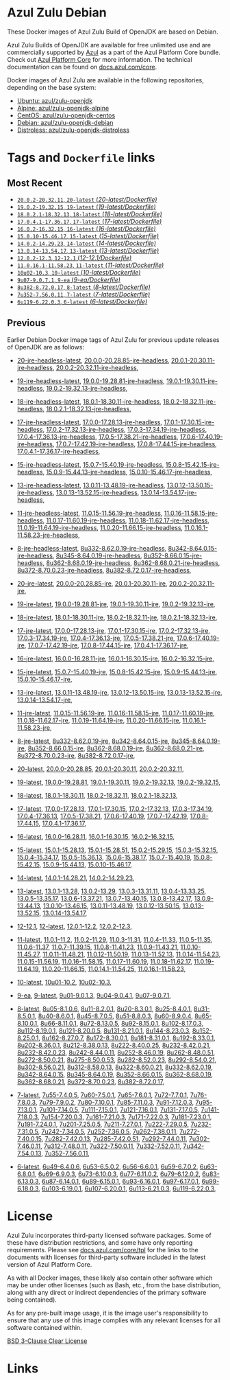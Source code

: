 Azul Zulu Debian
================

These Docker images of Azul Zulu Build of OpenJDK are based on Debian.

Azul Zulu Builds of OpenJDK are available for free unlimited use and are commercially supported by [Azul][1] as a part of the Azul Platform Core bundle.
Check out [Azul Platform Core][2] for more information. The technical documentation can be found on [docs.azul.com/core][3].

Docker images of Azul Zulu are available in the following repositories, depending on the base system:

  * [Ubuntu: azul/zulu-openjdk][4]
  * [Alpine: azul/zulu-openjdk-alpine][5]
  * [CentOS: azul/zulu-openjdk-centos][6]
  * [Debian: azul/zulu-openjdk-debian][7]
  * [Distroless: azul/zulu-openjdk-distroless][8]

Tags and `Dockerfile` links
===========================

Most Recent
-----------


  * [`20.0.2-20.32.11`, `20-latest` (*20-latest/Dockerfile)*][11]
  * [`19.0.2-19.32.15`, `19-latest` (*19-latest/Dockerfile)*][23]
  * [`18.0.2.1-18.32.13`, `18-latest` (*18-latest/Dockerfile)*][36]
  * [`17.0.4.1-17.36.17`, `17-latest` (*17-latest/Dockerfile)*][48]
  * [`16.0.2-16.32.15`, `16-latest` (*16-latest/Dockerfile)*][81]
  * [`15.0.10-15.46.17`, `15-latest` (*15-latest/Dockerfile)*][89]
  * [`14.0.2-14.29.23`, `14-latest` (*14-latest/Dockerfile)*][111]
  * [`13.0.14-13.54.17`, `13-latest` (*13-latest/Dockerfile)*][114]
  * [`12.0.2-12.3`, `12-12.1` (*12-12.1/Dockerfile)*][139]
  * [`11.0.16.1-11.58.23`, `11-latest` (*11-latest/Dockerfile)*][143]
  * [`10u02-10.3`, `10-latest` (*10-latest/Dockerfile)*][182]
  * [`9u07-9.0.7.1`, `9-ea` (*9-ea/Dockerfile)*][185]
  * [`8u382-8.72.0.17`, `8-latest` (*8-latest/Dockerfile)*][190]
  * [`7u352-7.56.0.11`, `7-latest` (*7-latest/Dockerfile)*][255]
  * [`6u119-6.22.0.3`, `6-latest` (*6-latest/Dockerfile)*][293]

Previous
--------

Earlier Debian Docker image tags of Azul Zulu for previous update releases of OpenJDK are as follows:


  * [20-jre-headless-latest][19],
  [20.0.0-20.28.85-jre-headless][20],
  [20.0.1-20.30.11-jre-headless][21],
  [20.0.2-20.32.11-jre-headless][22],
  
  * [19-jre-headless-latest][32],
  [19.0.0-19.28.81-jre-headless][33],
  [19.0.1-19.30.11-jre-headless][34],
  [19.0.2-19.32.13-jre-headless][35],
  
  * [18-jre-headless-latest][44],
  [18.0.1-18.30.11-jre-headless][45],
  [18.0.2-18.32.11-jre-headless][46],
  [18.0.2.1-18.32.13-jre-headless][47],
  
  * [17-jre-headless-latest][70],
  [17.0.0-17.28.13-jre-headless][71],
  [17.0.1-17.30.15-jre-headless][72],
  [17.0.2-17.32.13-jre-headless][73],
  [17.0.3-17.34.19-jre-headless][74],
  [17.0.4-17.36.13-jre-headless][75],
  [17.0.5-17.38.21-jre-headless][76],
  [17.0.6-17.40.19-jre-headless][77],
  [17.0.7-17.42.19-jre-headless][78],
  [17.0.8-17.44.15-jre-headless][79],
  [17.0.4.1-17.36.17-jre-headless][80],
  
  * [15-jre-headless-latest][106],
  [15.0.7-15.40.19-jre-headless][107],
  [15.0.8-15.42.15-jre-headless][108],
  [15.0.9-15.44.13-jre-headless][109],
  [15.0.10-15.46.17-jre-headless][110],
  
  * [13-jre-headless-latest][134],
  [13.0.11-13.48.19-jre-headless][135],
  [13.0.12-13.50.15-jre-headless][136],
  [13.0.13-13.52.15-jre-headless][137],
  [13.0.14-13.54.17-jre-headless][138],
  
  * [11-jre-headless-latest][173],
  [11.0.15-11.56.19-jre-headless][175],
  [11.0.16-11.58.15-jre-headless][176],
  [11.0.17-11.60.19-jre-headless][177],
  [11.0.18-11.62.17-jre-headless][178],
  [11.0.19-11.64.19-jre-headless][179],
  [11.0.20-11.66.15-jre-headless][180],
  [11.0.16.1-11.58.23-jre-headless][181],
  
  * [8-jre-headless-latest][246],
  [8u332-8.62.0.19-jre-headless][247],
  [8u342-8.64.0.15-jre-headless][248],
  [8u345-8.64.0.19-jre-headless][249],
  [8u352-8.66.0.15-jre-headless][250],
  [8u362-8.68.0.19-jre-headless][251],
  [8u362-8.68.0.21-jre-headless][252],
  [8u372-8.70.0.23-jre-headless][253],
  [8u382-8.72.0.17-jre-headless][254],
  
  * [20-jre-latest][12],
  [20.0.0-20.28.85-jre][16],
  [20.0.1-20.30.11-jre][17],
  [20.0.2-20.32.11-jre][18],
  
  * [19-jre-latest][24],
  [19.0.0-19.28.81-jre][29],
  [19.0.1-19.30.11-jre][30],
  [19.0.2-19.32.13-jre][31],
  
  * [18-jre-latest][37],
  [18.0.1-18.30.11-jre][41],
  [18.0.2-18.32.11-jre][42],
  [18.0.2.1-18.32.13-jre][43],
  
  * [17-jre-latest][49],
  [17.0.0-17.28.13-jre][60],
  [17.0.1-17.30.15-jre][61],
  [17.0.2-17.32.13-jre][62],
  [17.0.3-17.34.19-jre][63],
  [17.0.4-17.36.13-jre][64],
  [17.0.5-17.38.21-jre][65],
  [17.0.6-17.40.19-jre][66],
  [17.0.7-17.42.19-jre][67],
  [17.0.8-17.44.15-jre][68],
  [17.0.4.1-17.36.17-jre][69],
  
  * [16-jre-latest][82],
  [16.0.0-16.28.11-jre][86],
  [16.0.1-16.30.15-jre][87],
  [16.0.2-16.32.15-jre][88],
  
  * [15-jre-latest][90],
  [15.0.7-15.40.19-jre][102],
  [15.0.8-15.42.15-jre][103],
  [15.0.9-15.44.13-jre][104],
  [15.0.10-15.46.17-jre][105],
  
  * [13-jre-latest][117],
  [13.0.11-13.48.19-jre][130],
  [13.0.12-13.50.15-jre][131],
  [13.0.13-13.52.15-jre][132],
  [13.0.14-13.54.17-jre][133],
  
  * [11-jre-latest][150],
  [11.0.15-11.56.19-jre][167],
  [11.0.16-11.58.15-jre][168],
  [11.0.17-11.60.19-jre][169],
  [11.0.18-11.62.17-jre][170],
  [11.0.19-11.64.19-jre][171],
  [11.0.20-11.66.15-jre][172],
  [11.0.16.1-11.58.23-jre][174],
  
  * [8-jre-latest][191],
  [8u332-8.62.0.19-jre][238],
  [8u342-8.64.0.15-jre][239],
  [8u345-8.64.0.19-jre][240],
  [8u352-8.66.0.15-jre][241],
  [8u362-8.68.0.19-jre][242],
  [8u362-8.68.0.21-jre][243],
  [8u372-8.70.0.23-jre][244],
  [8u382-8.72.0.17-jre][245],
  
  * [20-latest][11],
  [20.0.0-20.28.85][13],
  [20.0.1-20.30.11][14],
  [20.0.2-20.32.11][15],
  
  * [19-latest][23],
  [19.0.0-19.28.81][25],
  [19.0.1-19.30.11][26],
  [19.0.2-19.32.13][27],
  [19.0.2-19.32.15][28],
  
  * [18-latest][36],
  [18.0.1-18.30.11][38],
  [18.0.2-18.32.11][39],
  [18.0.2.1-18.32.13][40],
  
  * [17-latest][48],
  [17.0.0-17.28.13][50],
  [17.0.1-17.30.15][51],
  [17.0.2-17.32.13][52],
  [17.0.3-17.34.19][53],
  [17.0.4-17.36.13][54],
  [17.0.5-17.38.21][55],
  [17.0.6-17.40.19][56],
  [17.0.7-17.42.19][57],
  [17.0.8-17.44.15][58],
  [17.0.4.1-17.36.17][59],
  
  * [16-latest][81],
  [16.0.0-16.28.11][83],
  [16.0.1-16.30.15][84],
  [16.0.2-16.32.15][85],
  
  * [15-latest][89],
  [15.0.1-15.28.13][91],
  [15.0.1-15.28.51][92],
  [15.0.2-15.29.15][93],
  [15.0.3-15.32.15][94],
  [15.0.4-15.34.17][95],
  [15.0.5-15.36.13][96],
  [15.0.6-15.38.17][97],
  [15.0.7-15.40.19][98],
  [15.0.8-15.42.15][99],
  [15.0.9-15.44.13][100],
  [15.0.10-15.46.17][101],
  
  * [14-latest][111],
  [14.0.1-14.28.21][112],
  [14.0.2-14.29.23][113],
  
  * [13-latest][114],
  [13.0.1-13.28][115],
  [13.0.2-13.29][116],
  [13.0.3-13.31.11][118],
  [13.0.4-13.33.25][119],
  [13.0.5-13.35.17][120],
  [13.0.6-13.37.21][121],
  [13.0.7-13.40.15][122],
  [13.0.8-13.42.17][123],
  [13.0.9-13.44.13][124],
  [13.0.10-13.46.15][125],
  [13.0.11-13.48.19][126],
  [13.0.12-13.50.15][127],
  [13.0.13-13.52.15][128],
  [13.0.14-13.54.17][129],
  
  * [12-12.1][139],
  [12-latest][140],
  [12.0.1-12.2][141],
  [12.0.2-12.3][142],
  
  * [11-latest][143],
  [11.0.1-11.2][144],
  [11.0.2-11.29][145],
  [11.0.3-11.31][146],
  [11.0.4-11.33][147],
  [11.0.5-11.35][148],
  [11.0.6-11.37][149],
  [11.0.7-11.39.15][151],
  [11.0.8-11.41.23][152],
  [11.0.9-11.43.21][153],
  [11.0.10-11.45.27][154],
  [11.0.11-11.48.21][155],
  [11.0.12-11.50.19][156],
  [11.0.13-11.52.13][157],
  [11.0.14-11.54.23][158],
  [11.0.15-11.56.19][159],
  [11.0.16-11.58.15][160],
  [11.0.17-11.60.19][161],
  [11.0.18-11.62.17][162],
  [11.0.19-11.64.19][163],
  [11.0.20-11.66.15][164],
  [11.0.14.1-11.54.25][165],
  [11.0.16.1-11.58.23][166],
  
  * [10-latest][182],
  [10u01-10.2][183],
  [10u02-10.3][184],
  
  * [9-ea][185],
  [9-latest][186],
  [9u01-9.0.1.3][187],
  [9u04-9.0.4.1][188],
  [9u07-9.0.7.1][189],
  
  * [8-latest][190],
  [8u05-8.1.0.6][192],
  [8u11-8.2.0.1][193],
  [8u20-8.3.0.1][194],
  [8u25-8.4.0.1][195],
  [8u31-8.5.0.1][196],
  [8u40-8.6.0.1][197],
  [8u45-8.7.0.5][198],
  [8u51-8.8.0.3][199],
  [8u60-8.9.0.4][200],
  [8u65-8.10.0.1][201],
  [8u66-8.11.0.1][202],
  [8u72-8.13.0.5][203],
  [8u92-8.15.0.1][204],
  [8u102-8.17.0.3][205],
  [8u112-8.19.0.1][206],
  [8u121-8.20.0.5][207],
  [8u131-8.21.0.1][208],
  [8u144-8.23.0.3][209],
  [8u152-8.25.0.1][210],
  [8u162-8.27.0.7][211],
  [8u172-8.30.0.1][212],
  [8u181-8.31.0.1][213],
  [8u192-8.33.0.1][214],
  [8u202-8.36.0.1][215],
  [8u212-8.38.0.13][216],
  [8u222-8.40.0.25][217],
  [8u232-8.42.0.21][218],
  [8u232-8.42.0.23][219],
  [8u242-8.44.0.11][220],
  [8u252-8.46.0.19][221],
  [8u262-8.48.0.51][222],
  [8u272-8.50.0.21][223],
  [8u275-8.50.0.53][224],
  [8u282-8.52.0.23][225],
  [8u292-8.54.0.21][226],
  [8u302-8.56.0.21][227],
  [8u312-8.58.0.13][228],
  [8u322-8.60.0.21][229],
  [8u332-8.62.0.19][230],
  [8u342-8.64.0.15][231],
  [8u345-8.64.0.19][232],
  [8u352-8.66.0.15][233],
  [8u362-8.68.0.19][234],
  [8u362-8.68.0.21][235],
  [8u372-8.70.0.23][236],
  [8u382-8.72.0.17][237],
  
  * [7-latest][255],
  [7u55-7.4.0.5][256],
  [7u60-7.5.0.1][257],
  [7u65-7.6.0.1][258],
  [7u72-7.7.0.1][259],
  [7u76-7.8.0.3][260],
  [7u79-7.9.0.2][261],
  [7u80-7.10.0.1][262],
  [7u85-7.11.0.3][263],
  [7u91-7.12.0.3][264],
  [7u95-7.13.0.1][265],
  [7u101-7.14.0.5][266],
  [7u111-7.15.0.1][267],
  [7u121-7.16.0.1][268],
  [7u131-7.17.0.5][269],
  [7u141-7.18.0.3][270],
  [7u154-7.20.0.3][271],
  [7u161-7.21.0.3][272],
  [7u171-7.22.0.3][273],
  [7u181-7.23.0.1][274],
  [7u191-7.24.0.1][275],
  [7u201-7.25.0.5][276],
  [7u211-7.27.0.1][277],
  [7u222-7.29.0.5][278],
  [7u232-7.31.0.5][279],
  [7u242-7.34.0.5][280],
  [7u252-7.36.0.5][281],
  [7u262-7.38.0.11][282],
  [7u272-7.40.0.15][283],
  [7u282-7.42.0.13][284],
  [7u285-7.42.0.51][285],
  [7u292-7.44.0.11][286],
  [7u302-7.46.0.11][287],
  [7u312-7.48.0.11][288],
  [7u322-7.50.0.11][289],
  [7u332-7.52.0.11][290],
  [7u342-7.54.0.13][291],
  [7u352-7.56.0.11][292],
  
  * [6-latest][293],
  [6u49-6.4.0.6][294],
  [6u53-6.5.0.2][295],
  [6u56-6.6.0.1][296],
  [6u59-6.7.0.2][297],
  [6u63-6.8.0.1][298],
  [6u69-6.9.0.3][299],
  [6u73-6.10.0.3][300],
  [6u77-6.11.0.2][301],
  [6u79-6.12.0.2][302],
  [6u83-6.13.0.3][303],
  [6u87-6.14.0.1][304],
  [6u89-6.15.0.1][305],
  [6u93-6.16.0.1][306],
  [6u97-6.17.0.1][307],
  [6u99-6.18.0.3][308],
  [6u103-6.19.0.1][309],
  [6u107-6.20.0.1][310],
  [6u113-6.21.0.3][311],
  [6u119-6.22.0.3][312],
  

License
=======

Azul Zulu incorporates third-party licensed software packages. Some of these have distribution restrictions, and some have only reporting requirements. Please see [docs.azul.com/core/tpl][9] for the links to the documents with licenses for third-party software included in the latest version of Azul Platform Core.

As with all Docker images, these likely also contain other software which may be under other licenses (such as Bash, etc., from the base distribution, along with any direct or indirect dependencies of the primary software being contained).

As for any pre-built image usage, it is the image user's responsibility to ensure that any use of this image complies with any relevant licenses for all software contained within.

[BSD 3-Clause Clear License][10]

Links
=====

  [1]: https://www.azul.com/
  [2]: https://www.azul.com/products/core/
  [3]: https://docs.azul.com/core/
  [4]: https://hub.docker.com/r/azul/zulu-openjdk
  [5]: https://hub.docker.com/r/azul/zulu-openjdk-alpine
  [6]: https://hub.docker.com/r/azul/zulu-openjdk-centos
  [7]: https://hub.docker.com/r/azul/zulu-openjdk-debian
  [8]: https://hub.docker.com/r/azul/zulu-openjdk-distroless
  [9]: https://docs.azul.com/core/tpl
  [10]: https://github.com/zulu-openjdk/zulu-openjdk/blob/master/LICENSE.txt


  [19]: https://github.com/zulu-openjdk/zulu-openjdk/blob/master/debian/20-jre-headless-latest/Dockerfile
  [20]: https://github.com/zulu-openjdk/zulu-openjdk/blob/master/debian/20.0.0-20.28.85-jre-headless/Dockerfile
  [21]: https://github.com/zulu-openjdk/zulu-openjdk/blob/master/debian/20.0.1-20.30.11-jre-headless/Dockerfile
  [22]: https://github.com/zulu-openjdk/zulu-openjdk/blob/master/debian/20.0.2-20.32.11-jre-headless/Dockerfile
  
  [32]: https://github.com/zulu-openjdk/zulu-openjdk/blob/master/debian/19-jre-headless-latest/Dockerfile
  [33]: https://github.com/zulu-openjdk/zulu-openjdk/blob/master/debian/19.0.0-19.28.81-jre-headless/Dockerfile
  [34]: https://github.com/zulu-openjdk/zulu-openjdk/blob/master/debian/19.0.1-19.30.11-jre-headless/Dockerfile
  [35]: https://github.com/zulu-openjdk/zulu-openjdk/blob/master/debian/19.0.2-19.32.13-jre-headless/Dockerfile
  
  [44]: https://github.com/zulu-openjdk/zulu-openjdk/blob/master/debian/18-jre-headless-latest/Dockerfile
  [45]: https://github.com/zulu-openjdk/zulu-openjdk/blob/master/debian/18.0.1-18.30.11-jre-headless/Dockerfile
  [46]: https://github.com/zulu-openjdk/zulu-openjdk/blob/master/debian/18.0.2-18.32.11-jre-headless/Dockerfile
  [47]: https://github.com/zulu-openjdk/zulu-openjdk/blob/master/debian/18.0.2.1-18.32.13-jre-headless/Dockerfile
  
  [70]: https://github.com/zulu-openjdk/zulu-openjdk/blob/master/debian/17-jre-headless-latest/Dockerfile
  [71]: https://github.com/zulu-openjdk/zulu-openjdk/blob/master/debian/17.0.0-17.28.13-jre-headless/Dockerfile
  [72]: https://github.com/zulu-openjdk/zulu-openjdk/blob/master/debian/17.0.1-17.30.15-jre-headless/Dockerfile
  [73]: https://github.com/zulu-openjdk/zulu-openjdk/blob/master/debian/17.0.2-17.32.13-jre-headless/Dockerfile
  [74]: https://github.com/zulu-openjdk/zulu-openjdk/blob/master/debian/17.0.3-17.34.19-jre-headless/Dockerfile
  [75]: https://github.com/zulu-openjdk/zulu-openjdk/blob/master/debian/17.0.4-17.36.13-jre-headless/Dockerfile
  [76]: https://github.com/zulu-openjdk/zulu-openjdk/blob/master/debian/17.0.5-17.38.21-jre-headless/Dockerfile
  [77]: https://github.com/zulu-openjdk/zulu-openjdk/blob/master/debian/17.0.6-17.40.19-jre-headless/Dockerfile
  [78]: https://github.com/zulu-openjdk/zulu-openjdk/blob/master/debian/17.0.7-17.42.19-jre-headless/Dockerfile
  [79]: https://github.com/zulu-openjdk/zulu-openjdk/blob/master/debian/17.0.8-17.44.15-jre-headless/Dockerfile
  [80]: https://github.com/zulu-openjdk/zulu-openjdk/blob/master/debian/17.0.4.1-17.36.17-jre-headless/Dockerfile
  
  [106]: https://github.com/zulu-openjdk/zulu-openjdk/blob/master/debian/15-jre-headless-latest/Dockerfile
  [107]: https://github.com/zulu-openjdk/zulu-openjdk/blob/master/debian/15.0.7-15.40.19-jre-headless/Dockerfile
  [108]: https://github.com/zulu-openjdk/zulu-openjdk/blob/master/debian/15.0.8-15.42.15-jre-headless/Dockerfile
  [109]: https://github.com/zulu-openjdk/zulu-openjdk/blob/master/debian/15.0.9-15.44.13-jre-headless/Dockerfile
  [110]: https://github.com/zulu-openjdk/zulu-openjdk/blob/master/debian/15.0.10-15.46.17-jre-headless/Dockerfile
  
  [134]: https://github.com/zulu-openjdk/zulu-openjdk/blob/master/debian/13-jre-headless-latest/Dockerfile
  [135]: https://github.com/zulu-openjdk/zulu-openjdk/blob/master/debian/13.0.11-13.48.19-jre-headless/Dockerfile
  [136]: https://github.com/zulu-openjdk/zulu-openjdk/blob/master/debian/13.0.12-13.50.15-jre-headless/Dockerfile
  [137]: https://github.com/zulu-openjdk/zulu-openjdk/blob/master/debian/13.0.13-13.52.15-jre-headless/Dockerfile
  [138]: https://github.com/zulu-openjdk/zulu-openjdk/blob/master/debian/13.0.14-13.54.17-jre-headless/Dockerfile
  
  [173]: https://github.com/zulu-openjdk/zulu-openjdk/blob/master/debian/11-jre-headless-latest/Dockerfile
  [175]: https://github.com/zulu-openjdk/zulu-openjdk/blob/master/debian/11.0.15-11.56.19-jre-headless/Dockerfile
  [176]: https://github.com/zulu-openjdk/zulu-openjdk/blob/master/debian/11.0.16-11.58.15-jre-headless/Dockerfile
  [177]: https://github.com/zulu-openjdk/zulu-openjdk/blob/master/debian/11.0.17-11.60.19-jre-headless/Dockerfile
  [178]: https://github.com/zulu-openjdk/zulu-openjdk/blob/master/debian/11.0.18-11.62.17-jre-headless/Dockerfile
  [179]: https://github.com/zulu-openjdk/zulu-openjdk/blob/master/debian/11.0.19-11.64.19-jre-headless/Dockerfile
  [180]: https://github.com/zulu-openjdk/zulu-openjdk/blob/master/debian/11.0.20-11.66.15-jre-headless/Dockerfile
  [181]: https://github.com/zulu-openjdk/zulu-openjdk/blob/master/debian/11.0.16.1-11.58.23-jre-headless/Dockerfile
  
  [246]: https://github.com/zulu-openjdk/zulu-openjdk/blob/master/debian/8-jre-headless-latest/Dockerfile
  [247]: https://github.com/zulu-openjdk/zulu-openjdk/blob/master/debian/8u332-8.62.0.19-jre-headless/Dockerfile
  [248]: https://github.com/zulu-openjdk/zulu-openjdk/blob/master/debian/8u342-8.64.0.15-jre-headless/Dockerfile
  [249]: https://github.com/zulu-openjdk/zulu-openjdk/blob/master/debian/8u345-8.64.0.19-jre-headless/Dockerfile
  [250]: https://github.com/zulu-openjdk/zulu-openjdk/blob/master/debian/8u352-8.66.0.15-jre-headless/Dockerfile
  [251]: https://github.com/zulu-openjdk/zulu-openjdk/blob/master/debian/8u362-8.68.0.19-jre-headless/Dockerfile
  [252]: https://github.com/zulu-openjdk/zulu-openjdk/blob/master/debian/8u362-8.68.0.21-jre-headless/Dockerfile
  [253]: https://github.com/zulu-openjdk/zulu-openjdk/blob/master/debian/8u372-8.70.0.23-jre-headless/Dockerfile
  [254]: https://github.com/zulu-openjdk/zulu-openjdk/blob/master/debian/8u382-8.72.0.17-jre-headless/Dockerfile
  
  [12]: https://github.com/zulu-openjdk/zulu-openjdk/blob/master/debian/20-jre-latest/Dockerfile
  [16]: https://github.com/zulu-openjdk/zulu-openjdk/blob/master/debian/20.0.0-20.28.85-jre/Dockerfile
  [17]: https://github.com/zulu-openjdk/zulu-openjdk/blob/master/debian/20.0.1-20.30.11-jre/Dockerfile
  [18]: https://github.com/zulu-openjdk/zulu-openjdk/blob/master/debian/20.0.2-20.32.11-jre/Dockerfile
  
  [24]: https://github.com/zulu-openjdk/zulu-openjdk/blob/master/debian/19-jre-latest/Dockerfile
  [29]: https://github.com/zulu-openjdk/zulu-openjdk/blob/master/debian/19.0.0-19.28.81-jre/Dockerfile
  [30]: https://github.com/zulu-openjdk/zulu-openjdk/blob/master/debian/19.0.1-19.30.11-jre/Dockerfile
  [31]: https://github.com/zulu-openjdk/zulu-openjdk/blob/master/debian/19.0.2-19.32.13-jre/Dockerfile
  
  [37]: https://github.com/zulu-openjdk/zulu-openjdk/blob/master/debian/18-jre-latest/Dockerfile
  [41]: https://github.com/zulu-openjdk/zulu-openjdk/blob/master/debian/18.0.1-18.30.11-jre/Dockerfile
  [42]: https://github.com/zulu-openjdk/zulu-openjdk/blob/master/debian/18.0.2-18.32.11-jre/Dockerfile
  [43]: https://github.com/zulu-openjdk/zulu-openjdk/blob/master/debian/18.0.2.1-18.32.13-jre/Dockerfile
  
  [49]: https://github.com/zulu-openjdk/zulu-openjdk/blob/master/debian/17-jre-latest/Dockerfile
  [60]: https://github.com/zulu-openjdk/zulu-openjdk/blob/master/debian/17.0.0-17.28.13-jre/Dockerfile
  [61]: https://github.com/zulu-openjdk/zulu-openjdk/blob/master/debian/17.0.1-17.30.15-jre/Dockerfile
  [62]: https://github.com/zulu-openjdk/zulu-openjdk/blob/master/debian/17.0.2-17.32.13-jre/Dockerfile
  [63]: https://github.com/zulu-openjdk/zulu-openjdk/blob/master/debian/17.0.3-17.34.19-jre/Dockerfile
  [64]: https://github.com/zulu-openjdk/zulu-openjdk/blob/master/debian/17.0.4-17.36.13-jre/Dockerfile
  [65]: https://github.com/zulu-openjdk/zulu-openjdk/blob/master/debian/17.0.5-17.38.21-jre/Dockerfile
  [66]: https://github.com/zulu-openjdk/zulu-openjdk/blob/master/debian/17.0.6-17.40.19-jre/Dockerfile
  [67]: https://github.com/zulu-openjdk/zulu-openjdk/blob/master/debian/17.0.7-17.42.19-jre/Dockerfile
  [68]: https://github.com/zulu-openjdk/zulu-openjdk/blob/master/debian/17.0.8-17.44.15-jre/Dockerfile
  [69]: https://github.com/zulu-openjdk/zulu-openjdk/blob/master/debian/17.0.4.1-17.36.17-jre/Dockerfile
  
  [82]: https://github.com/zulu-openjdk/zulu-openjdk/blob/master/debian/16-jre-latest/Dockerfile
  [86]: https://github.com/zulu-openjdk/zulu-openjdk/blob/master/debian/16.0.0-16.28.11-jre/Dockerfile
  [87]: https://github.com/zulu-openjdk/zulu-openjdk/blob/master/debian/16.0.1-16.30.15-jre/Dockerfile
  [88]: https://github.com/zulu-openjdk/zulu-openjdk/blob/master/debian/16.0.2-16.32.15-jre/Dockerfile
  
  [90]: https://github.com/zulu-openjdk/zulu-openjdk/blob/master/debian/15-jre-latest/Dockerfile
  [102]: https://github.com/zulu-openjdk/zulu-openjdk/blob/master/debian/15.0.7-15.40.19-jre/Dockerfile
  [103]: https://github.com/zulu-openjdk/zulu-openjdk/blob/master/debian/15.0.8-15.42.15-jre/Dockerfile
  [104]: https://github.com/zulu-openjdk/zulu-openjdk/blob/master/debian/15.0.9-15.44.13-jre/Dockerfile
  [105]: https://github.com/zulu-openjdk/zulu-openjdk/blob/master/debian/15.0.10-15.46.17-jre/Dockerfile
  
  [117]: https://github.com/zulu-openjdk/zulu-openjdk/blob/master/debian/13-jre-latest/Dockerfile
  [130]: https://github.com/zulu-openjdk/zulu-openjdk/blob/master/debian/13.0.11-13.48.19-jre/Dockerfile
  [131]: https://github.com/zulu-openjdk/zulu-openjdk/blob/master/debian/13.0.12-13.50.15-jre/Dockerfile
  [132]: https://github.com/zulu-openjdk/zulu-openjdk/blob/master/debian/13.0.13-13.52.15-jre/Dockerfile
  [133]: https://github.com/zulu-openjdk/zulu-openjdk/blob/master/debian/13.0.14-13.54.17-jre/Dockerfile
  
  [150]: https://github.com/zulu-openjdk/zulu-openjdk/blob/master/debian/11-jre-latest/Dockerfile
  [167]: https://github.com/zulu-openjdk/zulu-openjdk/blob/master/debian/11.0.15-11.56.19-jre/Dockerfile
  [168]: https://github.com/zulu-openjdk/zulu-openjdk/blob/master/debian/11.0.16-11.58.15-jre/Dockerfile
  [169]: https://github.com/zulu-openjdk/zulu-openjdk/blob/master/debian/11.0.17-11.60.19-jre/Dockerfile
  [170]: https://github.com/zulu-openjdk/zulu-openjdk/blob/master/debian/11.0.18-11.62.17-jre/Dockerfile
  [171]: https://github.com/zulu-openjdk/zulu-openjdk/blob/master/debian/11.0.19-11.64.19-jre/Dockerfile
  [172]: https://github.com/zulu-openjdk/zulu-openjdk/blob/master/debian/11.0.20-11.66.15-jre/Dockerfile
  [174]: https://github.com/zulu-openjdk/zulu-openjdk/blob/master/debian/11.0.16.1-11.58.23-jre/Dockerfile
  
  [191]: https://github.com/zulu-openjdk/zulu-openjdk/blob/master/debian/8-jre-latest/Dockerfile
  [238]: https://github.com/zulu-openjdk/zulu-openjdk/blob/master/debian/8u332-8.62.0.19-jre/Dockerfile
  [239]: https://github.com/zulu-openjdk/zulu-openjdk/blob/master/debian/8u342-8.64.0.15-jre/Dockerfile
  [240]: https://github.com/zulu-openjdk/zulu-openjdk/blob/master/debian/8u345-8.64.0.19-jre/Dockerfile
  [241]: https://github.com/zulu-openjdk/zulu-openjdk/blob/master/debian/8u352-8.66.0.15-jre/Dockerfile
  [242]: https://github.com/zulu-openjdk/zulu-openjdk/blob/master/debian/8u362-8.68.0.19-jre/Dockerfile
  [243]: https://github.com/zulu-openjdk/zulu-openjdk/blob/master/debian/8u362-8.68.0.21-jre/Dockerfile
  [244]: https://github.com/zulu-openjdk/zulu-openjdk/blob/master/debian/8u372-8.70.0.23-jre/Dockerfile
  [245]: https://github.com/zulu-openjdk/zulu-openjdk/blob/master/debian/8u382-8.72.0.17-jre/Dockerfile
  
  [11]: https://github.com/zulu-openjdk/zulu-openjdk/blob/master/debian/20-latest/Dockerfile
  [13]: https://github.com/zulu-openjdk/zulu-openjdk/blob/master/debian/20.0.0-20.28.85/Dockerfile
  [14]: https://github.com/zulu-openjdk/zulu-openjdk/blob/master/debian/20.0.1-20.30.11/Dockerfile
  [15]: https://github.com/zulu-openjdk/zulu-openjdk/blob/master/debian/20.0.2-20.32.11/Dockerfile
  
  [23]: https://github.com/zulu-openjdk/zulu-openjdk/blob/master/debian/19-latest/Dockerfile
  [25]: https://github.com/zulu-openjdk/zulu-openjdk/blob/master/debian/19.0.0-19.28.81/Dockerfile
  [26]: https://github.com/zulu-openjdk/zulu-openjdk/blob/master/debian/19.0.1-19.30.11/Dockerfile
  [27]: https://github.com/zulu-openjdk/zulu-openjdk/blob/master/debian/19.0.2-19.32.13/Dockerfile
  [28]: https://github.com/zulu-openjdk/zulu-openjdk/blob/master/debian/19.0.2-19.32.15/Dockerfile
  
  [36]: https://github.com/zulu-openjdk/zulu-openjdk/blob/master/debian/18-latest/Dockerfile
  [38]: https://github.com/zulu-openjdk/zulu-openjdk/blob/master/debian/18.0.1-18.30.11/Dockerfile
  [39]: https://github.com/zulu-openjdk/zulu-openjdk/blob/master/debian/18.0.2-18.32.11/Dockerfile
  [40]: https://github.com/zulu-openjdk/zulu-openjdk/blob/master/debian/18.0.2.1-18.32.13/Dockerfile
  
  [48]: https://github.com/zulu-openjdk/zulu-openjdk/blob/master/debian/17-latest/Dockerfile
  [50]: https://github.com/zulu-openjdk/zulu-openjdk/blob/master/debian/17.0.0-17.28.13/Dockerfile
  [51]: https://github.com/zulu-openjdk/zulu-openjdk/blob/master/debian/17.0.1-17.30.15/Dockerfile
  [52]: https://github.com/zulu-openjdk/zulu-openjdk/blob/master/debian/17.0.2-17.32.13/Dockerfile
  [53]: https://github.com/zulu-openjdk/zulu-openjdk/blob/master/debian/17.0.3-17.34.19/Dockerfile
  [54]: https://github.com/zulu-openjdk/zulu-openjdk/blob/master/debian/17.0.4-17.36.13/Dockerfile
  [55]: https://github.com/zulu-openjdk/zulu-openjdk/blob/master/debian/17.0.5-17.38.21/Dockerfile
  [56]: https://github.com/zulu-openjdk/zulu-openjdk/blob/master/debian/17.0.6-17.40.19/Dockerfile
  [57]: https://github.com/zulu-openjdk/zulu-openjdk/blob/master/debian/17.0.7-17.42.19/Dockerfile
  [58]: https://github.com/zulu-openjdk/zulu-openjdk/blob/master/debian/17.0.8-17.44.15/Dockerfile
  [59]: https://github.com/zulu-openjdk/zulu-openjdk/blob/master/debian/17.0.4.1-17.36.17/Dockerfile
  
  [81]: https://github.com/zulu-openjdk/zulu-openjdk/blob/master/debian/16-latest/Dockerfile
  [83]: https://github.com/zulu-openjdk/zulu-openjdk/blob/master/debian/16.0.0-16.28.11/Dockerfile
  [84]: https://github.com/zulu-openjdk/zulu-openjdk/blob/master/debian/16.0.1-16.30.15/Dockerfile
  [85]: https://github.com/zulu-openjdk/zulu-openjdk/blob/master/debian/16.0.2-16.32.15/Dockerfile
  
  [89]: https://github.com/zulu-openjdk/zulu-openjdk/blob/master/debian/15-latest/Dockerfile
  [91]: https://github.com/zulu-openjdk/zulu-openjdk/blob/master/debian/15.0.1-15.28.13/Dockerfile
  [92]: https://github.com/zulu-openjdk/zulu-openjdk/blob/master/debian/15.0.1-15.28.51/Dockerfile
  [93]: https://github.com/zulu-openjdk/zulu-openjdk/blob/master/debian/15.0.2-15.29.15/Dockerfile
  [94]: https://github.com/zulu-openjdk/zulu-openjdk/blob/master/debian/15.0.3-15.32.15/Dockerfile
  [95]: https://github.com/zulu-openjdk/zulu-openjdk/blob/master/debian/15.0.4-15.34.17/Dockerfile
  [96]: https://github.com/zulu-openjdk/zulu-openjdk/blob/master/debian/15.0.5-15.36.13/Dockerfile
  [97]: https://github.com/zulu-openjdk/zulu-openjdk/blob/master/debian/15.0.6-15.38.17/Dockerfile
  [98]: https://github.com/zulu-openjdk/zulu-openjdk/blob/master/debian/15.0.7-15.40.19/Dockerfile
  [99]: https://github.com/zulu-openjdk/zulu-openjdk/blob/master/debian/15.0.8-15.42.15/Dockerfile
  [100]: https://github.com/zulu-openjdk/zulu-openjdk/blob/master/debian/15.0.9-15.44.13/Dockerfile
  [101]: https://github.com/zulu-openjdk/zulu-openjdk/blob/master/debian/15.0.10-15.46.17/Dockerfile
  
  [111]: https://github.com/zulu-openjdk/zulu-openjdk/blob/master/debian/14-latest/Dockerfile
  [112]: https://github.com/zulu-openjdk/zulu-openjdk/blob/master/debian/14.0.1-14.28.21/Dockerfile
  [113]: https://github.com/zulu-openjdk/zulu-openjdk/blob/master/debian/14.0.2-14.29.23/Dockerfile
  
  [114]: https://github.com/zulu-openjdk/zulu-openjdk/blob/master/debian/13-latest/Dockerfile
  [115]: https://github.com/zulu-openjdk/zulu-openjdk/blob/master/debian/13.0.1-13.28/Dockerfile
  [116]: https://github.com/zulu-openjdk/zulu-openjdk/blob/master/debian/13.0.2-13.29/Dockerfile
  [118]: https://github.com/zulu-openjdk/zulu-openjdk/blob/master/debian/13.0.3-13.31.11/Dockerfile
  [119]: https://github.com/zulu-openjdk/zulu-openjdk/blob/master/debian/13.0.4-13.33.25/Dockerfile
  [120]: https://github.com/zulu-openjdk/zulu-openjdk/blob/master/debian/13.0.5-13.35.17/Dockerfile
  [121]: https://github.com/zulu-openjdk/zulu-openjdk/blob/master/debian/13.0.6-13.37.21/Dockerfile
  [122]: https://github.com/zulu-openjdk/zulu-openjdk/blob/master/debian/13.0.7-13.40.15/Dockerfile
  [123]: https://github.com/zulu-openjdk/zulu-openjdk/blob/master/debian/13.0.8-13.42.17/Dockerfile
  [124]: https://github.com/zulu-openjdk/zulu-openjdk/blob/master/debian/13.0.9-13.44.13/Dockerfile
  [125]: https://github.com/zulu-openjdk/zulu-openjdk/blob/master/debian/13.0.10-13.46.15/Dockerfile
  [126]: https://github.com/zulu-openjdk/zulu-openjdk/blob/master/debian/13.0.11-13.48.19/Dockerfile
  [127]: https://github.com/zulu-openjdk/zulu-openjdk/blob/master/debian/13.0.12-13.50.15/Dockerfile
  [128]: https://github.com/zulu-openjdk/zulu-openjdk/blob/master/debian/13.0.13-13.52.15/Dockerfile
  [129]: https://github.com/zulu-openjdk/zulu-openjdk/blob/master/debian/13.0.14-13.54.17/Dockerfile
  
  [139]: https://github.com/zulu-openjdk/zulu-openjdk/blob/master/debian/12-12.1/Dockerfile
  [140]: https://github.com/zulu-openjdk/zulu-openjdk/blob/master/debian/12-latest/Dockerfile
  [141]: https://github.com/zulu-openjdk/zulu-openjdk/blob/master/debian/12.0.1-12.2/Dockerfile
  [142]: https://github.com/zulu-openjdk/zulu-openjdk/blob/master/debian/12.0.2-12.3/Dockerfile
  
  [143]: https://github.com/zulu-openjdk/zulu-openjdk/blob/master/debian/11-latest/Dockerfile
  [144]: https://github.com/zulu-openjdk/zulu-openjdk/blob/master/debian/11.0.1-11.2/Dockerfile
  [145]: https://github.com/zulu-openjdk/zulu-openjdk/blob/master/debian/11.0.2-11.29/Dockerfile
  [146]: https://github.com/zulu-openjdk/zulu-openjdk/blob/master/debian/11.0.3-11.31/Dockerfile
  [147]: https://github.com/zulu-openjdk/zulu-openjdk/blob/master/debian/11.0.4-11.33/Dockerfile
  [148]: https://github.com/zulu-openjdk/zulu-openjdk/blob/master/debian/11.0.5-11.35/Dockerfile
  [149]: https://github.com/zulu-openjdk/zulu-openjdk/blob/master/debian/11.0.6-11.37/Dockerfile
  [151]: https://github.com/zulu-openjdk/zulu-openjdk/blob/master/debian/11.0.7-11.39.15/Dockerfile
  [152]: https://github.com/zulu-openjdk/zulu-openjdk/blob/master/debian/11.0.8-11.41.23/Dockerfile
  [153]: https://github.com/zulu-openjdk/zulu-openjdk/blob/master/debian/11.0.9-11.43.21/Dockerfile
  [154]: https://github.com/zulu-openjdk/zulu-openjdk/blob/master/debian/11.0.10-11.45.27/Dockerfile
  [155]: https://github.com/zulu-openjdk/zulu-openjdk/blob/master/debian/11.0.11-11.48.21/Dockerfile
  [156]: https://github.com/zulu-openjdk/zulu-openjdk/blob/master/debian/11.0.12-11.50.19/Dockerfile
  [157]: https://github.com/zulu-openjdk/zulu-openjdk/blob/master/debian/11.0.13-11.52.13/Dockerfile
  [158]: https://github.com/zulu-openjdk/zulu-openjdk/blob/master/debian/11.0.14-11.54.23/Dockerfile
  [159]: https://github.com/zulu-openjdk/zulu-openjdk/blob/master/debian/11.0.15-11.56.19/Dockerfile
  [160]: https://github.com/zulu-openjdk/zulu-openjdk/blob/master/debian/11.0.16-11.58.15/Dockerfile
  [161]: https://github.com/zulu-openjdk/zulu-openjdk/blob/master/debian/11.0.17-11.60.19/Dockerfile
  [162]: https://github.com/zulu-openjdk/zulu-openjdk/blob/master/debian/11.0.18-11.62.17/Dockerfile
  [163]: https://github.com/zulu-openjdk/zulu-openjdk/blob/master/debian/11.0.19-11.64.19/Dockerfile
  [164]: https://github.com/zulu-openjdk/zulu-openjdk/blob/master/debian/11.0.20-11.66.15/Dockerfile
  [165]: https://github.com/zulu-openjdk/zulu-openjdk/blob/master/debian/11.0.14.1-11.54.25/Dockerfile
  [166]: https://github.com/zulu-openjdk/zulu-openjdk/blob/master/debian/11.0.16.1-11.58.23/Dockerfile
  
  [182]: https://github.com/zulu-openjdk/zulu-openjdk/blob/master/debian/10-latest/Dockerfile
  [183]: https://github.com/zulu-openjdk/zulu-openjdk/blob/master/debian/10u01-10.2/Dockerfile
  [184]: https://github.com/zulu-openjdk/zulu-openjdk/blob/master/debian/10u02-10.3/Dockerfile
  
  [185]: https://github.com/zulu-openjdk/zulu-openjdk/blob/master/debian/9-ea/Dockerfile
  [186]: https://github.com/zulu-openjdk/zulu-openjdk/blob/master/debian/9-latest/Dockerfile
  [187]: https://github.com/zulu-openjdk/zulu-openjdk/blob/master/debian/9u01-9.0.1.3/Dockerfile
  [188]: https://github.com/zulu-openjdk/zulu-openjdk/blob/master/debian/9u04-9.0.4.1/Dockerfile
  [189]: https://github.com/zulu-openjdk/zulu-openjdk/blob/master/debian/9u07-9.0.7.1/Dockerfile
  
  [190]: https://github.com/zulu-openjdk/zulu-openjdk/blob/master/debian/8-latest/Dockerfile
  [192]: https://github.com/zulu-openjdk/zulu-openjdk/blob/master/debian/8u05-8.1.0.6/Dockerfile
  [193]: https://github.com/zulu-openjdk/zulu-openjdk/blob/master/debian/8u11-8.2.0.1/Dockerfile
  [194]: https://github.com/zulu-openjdk/zulu-openjdk/blob/master/debian/8u20-8.3.0.1/Dockerfile
  [195]: https://github.com/zulu-openjdk/zulu-openjdk/blob/master/debian/8u25-8.4.0.1/Dockerfile
  [196]: https://github.com/zulu-openjdk/zulu-openjdk/blob/master/debian/8u31-8.5.0.1/Dockerfile
  [197]: https://github.com/zulu-openjdk/zulu-openjdk/blob/master/debian/8u40-8.6.0.1/Dockerfile
  [198]: https://github.com/zulu-openjdk/zulu-openjdk/blob/master/debian/8u45-8.7.0.5/Dockerfile
  [199]: https://github.com/zulu-openjdk/zulu-openjdk/blob/master/debian/8u51-8.8.0.3/Dockerfile
  [200]: https://github.com/zulu-openjdk/zulu-openjdk/blob/master/debian/8u60-8.9.0.4/Dockerfile
  [201]: https://github.com/zulu-openjdk/zulu-openjdk/blob/master/debian/8u65-8.10.0.1/Dockerfile
  [202]: https://github.com/zulu-openjdk/zulu-openjdk/blob/master/debian/8u66-8.11.0.1/Dockerfile
  [203]: https://github.com/zulu-openjdk/zulu-openjdk/blob/master/debian/8u72-8.13.0.5/Dockerfile
  [204]: https://github.com/zulu-openjdk/zulu-openjdk/blob/master/debian/8u92-8.15.0.1/Dockerfile
  [205]: https://github.com/zulu-openjdk/zulu-openjdk/blob/master/debian/8u102-8.17.0.3/Dockerfile
  [206]: https://github.com/zulu-openjdk/zulu-openjdk/blob/master/debian/8u112-8.19.0.1/Dockerfile
  [207]: https://github.com/zulu-openjdk/zulu-openjdk/blob/master/debian/8u121-8.20.0.5/Dockerfile
  [208]: https://github.com/zulu-openjdk/zulu-openjdk/blob/master/debian/8u131-8.21.0.1/Dockerfile
  [209]: https://github.com/zulu-openjdk/zulu-openjdk/blob/master/debian/8u144-8.23.0.3/Dockerfile
  [210]: https://github.com/zulu-openjdk/zulu-openjdk/blob/master/debian/8u152-8.25.0.1/Dockerfile
  [211]: https://github.com/zulu-openjdk/zulu-openjdk/blob/master/debian/8u162-8.27.0.7/Dockerfile
  [212]: https://github.com/zulu-openjdk/zulu-openjdk/blob/master/debian/8u172-8.30.0.1/Dockerfile
  [213]: https://github.com/zulu-openjdk/zulu-openjdk/blob/master/debian/8u181-8.31.0.1/Dockerfile
  [214]: https://github.com/zulu-openjdk/zulu-openjdk/blob/master/debian/8u192-8.33.0.1/Dockerfile
  [215]: https://github.com/zulu-openjdk/zulu-openjdk/blob/master/debian/8u202-8.36.0.1/Dockerfile
  [216]: https://github.com/zulu-openjdk/zulu-openjdk/blob/master/debian/8u212-8.38.0.13/Dockerfile
  [217]: https://github.com/zulu-openjdk/zulu-openjdk/blob/master/debian/8u222-8.40.0.25/Dockerfile
  [218]: https://github.com/zulu-openjdk/zulu-openjdk/blob/master/debian/8u232-8.42.0.21/Dockerfile
  [219]: https://github.com/zulu-openjdk/zulu-openjdk/blob/master/debian/8u232-8.42.0.23/Dockerfile
  [220]: https://github.com/zulu-openjdk/zulu-openjdk/blob/master/debian/8u242-8.44.0.11/Dockerfile
  [221]: https://github.com/zulu-openjdk/zulu-openjdk/blob/master/debian/8u252-8.46.0.19/Dockerfile
  [222]: https://github.com/zulu-openjdk/zulu-openjdk/blob/master/debian/8u262-8.48.0.51/Dockerfile
  [223]: https://github.com/zulu-openjdk/zulu-openjdk/blob/master/debian/8u272-8.50.0.21/Dockerfile
  [224]: https://github.com/zulu-openjdk/zulu-openjdk/blob/master/debian/8u275-8.50.0.53/Dockerfile
  [225]: https://github.com/zulu-openjdk/zulu-openjdk/blob/master/debian/8u282-8.52.0.23/Dockerfile
  [226]: https://github.com/zulu-openjdk/zulu-openjdk/blob/master/debian/8u292-8.54.0.21/Dockerfile
  [227]: https://github.com/zulu-openjdk/zulu-openjdk/blob/master/debian/8u302-8.56.0.21/Dockerfile
  [228]: https://github.com/zulu-openjdk/zulu-openjdk/blob/master/debian/8u312-8.58.0.13/Dockerfile
  [229]: https://github.com/zulu-openjdk/zulu-openjdk/blob/master/debian/8u322-8.60.0.21/Dockerfile
  [230]: https://github.com/zulu-openjdk/zulu-openjdk/blob/master/debian/8u332-8.62.0.19/Dockerfile
  [231]: https://github.com/zulu-openjdk/zulu-openjdk/blob/master/debian/8u342-8.64.0.15/Dockerfile
  [232]: https://github.com/zulu-openjdk/zulu-openjdk/blob/master/debian/8u345-8.64.0.19/Dockerfile
  [233]: https://github.com/zulu-openjdk/zulu-openjdk/blob/master/debian/8u352-8.66.0.15/Dockerfile
  [234]: https://github.com/zulu-openjdk/zulu-openjdk/blob/master/debian/8u362-8.68.0.19/Dockerfile
  [235]: https://github.com/zulu-openjdk/zulu-openjdk/blob/master/debian/8u362-8.68.0.21/Dockerfile
  [236]: https://github.com/zulu-openjdk/zulu-openjdk/blob/master/debian/8u372-8.70.0.23/Dockerfile
  [237]: https://github.com/zulu-openjdk/zulu-openjdk/blob/master/debian/8u382-8.72.0.17/Dockerfile
  
  [255]: https://github.com/zulu-openjdk/zulu-openjdk/blob/master/debian/7-latest/Dockerfile
  [256]: https://github.com/zulu-openjdk/zulu-openjdk/blob/master/debian/7u55-7.4.0.5/Dockerfile
  [257]: https://github.com/zulu-openjdk/zulu-openjdk/blob/master/debian/7u60-7.5.0.1/Dockerfile
  [258]: https://github.com/zulu-openjdk/zulu-openjdk/blob/master/debian/7u65-7.6.0.1/Dockerfile
  [259]: https://github.com/zulu-openjdk/zulu-openjdk/blob/master/debian/7u72-7.7.0.1/Dockerfile
  [260]: https://github.com/zulu-openjdk/zulu-openjdk/blob/master/debian/7u76-7.8.0.3/Dockerfile
  [261]: https://github.com/zulu-openjdk/zulu-openjdk/blob/master/debian/7u79-7.9.0.2/Dockerfile
  [262]: https://github.com/zulu-openjdk/zulu-openjdk/blob/master/debian/7u80-7.10.0.1/Dockerfile
  [263]: https://github.com/zulu-openjdk/zulu-openjdk/blob/master/debian/7u85-7.11.0.3/Dockerfile
  [264]: https://github.com/zulu-openjdk/zulu-openjdk/blob/master/debian/7u91-7.12.0.3/Dockerfile
  [265]: https://github.com/zulu-openjdk/zulu-openjdk/blob/master/debian/7u95-7.13.0.1/Dockerfile
  [266]: https://github.com/zulu-openjdk/zulu-openjdk/blob/master/debian/7u101-7.14.0.5/Dockerfile
  [267]: https://github.com/zulu-openjdk/zulu-openjdk/blob/master/debian/7u111-7.15.0.1/Dockerfile
  [268]: https://github.com/zulu-openjdk/zulu-openjdk/blob/master/debian/7u121-7.16.0.1/Dockerfile
  [269]: https://github.com/zulu-openjdk/zulu-openjdk/blob/master/debian/7u131-7.17.0.5/Dockerfile
  [270]: https://github.com/zulu-openjdk/zulu-openjdk/blob/master/debian/7u141-7.18.0.3/Dockerfile
  [271]: https://github.com/zulu-openjdk/zulu-openjdk/blob/master/debian/7u154-7.20.0.3/Dockerfile
  [272]: https://github.com/zulu-openjdk/zulu-openjdk/blob/master/debian/7u161-7.21.0.3/Dockerfile
  [273]: https://github.com/zulu-openjdk/zulu-openjdk/blob/master/debian/7u171-7.22.0.3/Dockerfile
  [274]: https://github.com/zulu-openjdk/zulu-openjdk/blob/master/debian/7u181-7.23.0.1/Dockerfile
  [275]: https://github.com/zulu-openjdk/zulu-openjdk/blob/master/debian/7u191-7.24.0.1/Dockerfile
  [276]: https://github.com/zulu-openjdk/zulu-openjdk/blob/master/debian/7u201-7.25.0.5/Dockerfile
  [277]: https://github.com/zulu-openjdk/zulu-openjdk/blob/master/debian/7u211-7.27.0.1/Dockerfile
  [278]: https://github.com/zulu-openjdk/zulu-openjdk/blob/master/debian/7u222-7.29.0.5/Dockerfile
  [279]: https://github.com/zulu-openjdk/zulu-openjdk/blob/master/debian/7u232-7.31.0.5/Dockerfile
  [280]: https://github.com/zulu-openjdk/zulu-openjdk/blob/master/debian/7u242-7.34.0.5/Dockerfile
  [281]: https://github.com/zulu-openjdk/zulu-openjdk/blob/master/debian/7u252-7.36.0.5/Dockerfile
  [282]: https://github.com/zulu-openjdk/zulu-openjdk/blob/master/debian/7u262-7.38.0.11/Dockerfile
  [283]: https://github.com/zulu-openjdk/zulu-openjdk/blob/master/debian/7u272-7.40.0.15/Dockerfile
  [284]: https://github.com/zulu-openjdk/zulu-openjdk/blob/master/debian/7u282-7.42.0.13/Dockerfile
  [285]: https://github.com/zulu-openjdk/zulu-openjdk/blob/master/debian/7u285-7.42.0.51/Dockerfile
  [286]: https://github.com/zulu-openjdk/zulu-openjdk/blob/master/debian/7u292-7.44.0.11/Dockerfile
  [287]: https://github.com/zulu-openjdk/zulu-openjdk/blob/master/debian/7u302-7.46.0.11/Dockerfile
  [288]: https://github.com/zulu-openjdk/zulu-openjdk/blob/master/debian/7u312-7.48.0.11/Dockerfile
  [289]: https://github.com/zulu-openjdk/zulu-openjdk/blob/master/debian/7u322-7.50.0.11/Dockerfile
  [290]: https://github.com/zulu-openjdk/zulu-openjdk/blob/master/debian/7u332-7.52.0.11/Dockerfile
  [291]: https://github.com/zulu-openjdk/zulu-openjdk/blob/master/debian/7u342-7.54.0.13/Dockerfile
  [292]: https://github.com/zulu-openjdk/zulu-openjdk/blob/master/debian/7u352-7.56.0.11/Dockerfile
  
  [293]: https://github.com/zulu-openjdk/zulu-openjdk/blob/master/debian/6-latest/Dockerfile
  [294]: https://github.com/zulu-openjdk/zulu-openjdk/blob/master/debian/6u49-6.4.0.6/Dockerfile
  [295]: https://github.com/zulu-openjdk/zulu-openjdk/blob/master/debian/6u53-6.5.0.2/Dockerfile
  [296]: https://github.com/zulu-openjdk/zulu-openjdk/blob/master/debian/6u56-6.6.0.1/Dockerfile
  [297]: https://github.com/zulu-openjdk/zulu-openjdk/blob/master/debian/6u59-6.7.0.2/Dockerfile
  [298]: https://github.com/zulu-openjdk/zulu-openjdk/blob/master/debian/6u63-6.8.0.1/Dockerfile
  [299]: https://github.com/zulu-openjdk/zulu-openjdk/blob/master/debian/6u69-6.9.0.3/Dockerfile
  [300]: https://github.com/zulu-openjdk/zulu-openjdk/blob/master/debian/6u73-6.10.0.3/Dockerfile
  [301]: https://github.com/zulu-openjdk/zulu-openjdk/blob/master/debian/6u77-6.11.0.2/Dockerfile
  [302]: https://github.com/zulu-openjdk/zulu-openjdk/blob/master/debian/6u79-6.12.0.2/Dockerfile
  [303]: https://github.com/zulu-openjdk/zulu-openjdk/blob/master/debian/6u83-6.13.0.3/Dockerfile
  [304]: https://github.com/zulu-openjdk/zulu-openjdk/blob/master/debian/6u87-6.14.0.1/Dockerfile
  [305]: https://github.com/zulu-openjdk/zulu-openjdk/blob/master/debian/6u89-6.15.0.1/Dockerfile
  [306]: https://github.com/zulu-openjdk/zulu-openjdk/blob/master/debian/6u93-6.16.0.1/Dockerfile
  [307]: https://github.com/zulu-openjdk/zulu-openjdk/blob/master/debian/6u97-6.17.0.1/Dockerfile
  [308]: https://github.com/zulu-openjdk/zulu-openjdk/blob/master/debian/6u99-6.18.0.3/Dockerfile
  [309]: https://github.com/zulu-openjdk/zulu-openjdk/blob/master/debian/6u103-6.19.0.1/Dockerfile
  [310]: https://github.com/zulu-openjdk/zulu-openjdk/blob/master/debian/6u107-6.20.0.1/Dockerfile
  [311]: https://github.com/zulu-openjdk/zulu-openjdk/blob/master/debian/6u113-6.21.0.3/Dockerfile
  [312]: https://github.com/zulu-openjdk/zulu-openjdk/blob/master/debian/6u119-6.22.0.3/Dockerfile
  